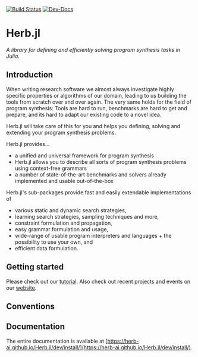 [![Build Status](https://github.com/Herb-AI/Herb.jl/actions/workflows/CI.yml/badge.svg?branch=master)](https://github.com/Herb-AI/Herb.jl/actions/workflows/CI.yml?query=branch%3Amaster)
[![Dev-Docs](https://img.shields.io/badge/docs-latest-blue.svg)](https://Herb-AI.github.io/Herb.jl/dev)


# Herb.jl
*A library for defining and efficiently solving program synthesis tasks in Julia.*

## Introduction
When writing research software we almost always investigate highly specific properties or algorithms of our domain, leading to us building the tools from scratch over and over again. The very same holds for the field of program synthesis: Tools are hard to run, benchmarks are hard to get and prepare, and its hard to adapt our existing code to a novel idea.

Herb.jl will take care of this for you and helps you defining, solving and extending your program synthesis problems.

Herb.jl provides...
- a unified and universal framework for program synthesis
- Herb.jl allows you to describe all sorts of program synthesis problems using context-free grammars
- a number of state-of-the-art benchmarks and solvers already implemented and usable out-of-the-box

Herb.jl's sub-packages provide fast and easily extendable implementations of
- various static and dynamic search strategies,
- learning search strategies, sampling techniques and more,
- constraint formulation and propagation,
- easy grammar formulation and usage,
- wide-range of usable program interpreters and languages + the possibility to use your own, and
- efficient data formulation.

## Getting started
Please check out our [tutorial](https://herb-ai.github.io/Herb.jl/dev/install/).
Also check out recent projects and events on our [website](https://herb-ai.github.io).

## Conventions

## Documentation
The entire documentation is available at [https://herb-ai.github.io/Herb.jl/dev/install/](https://herb-ai.github.io/Herb.jl/dev/install/).

